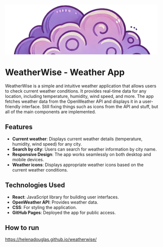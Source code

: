 ![logo](src/assets/icon.png)
# WeatherWise - Weather App

WeatherWise is a simple and intuitive weather application that allows users to check current weather conditions. It provides real-time data for any location, including temperature, humidity, wind speed, and more. The app fetches weather data from the OpenWeather API and displays it in a user-friendly interface. Still fixing things such as icons from the API and stuff, but all of the main components are implemented.

## Features

- **Current weather**: Displays current weather details (temperature, humidity, wind speed) for any city.
- **Search by city**: Users can search for weather information by city name.
- **Responsive Design**: The app works seamlessly on both desktop and mobile devices.
- **Weather icons**: Displays appropriate weather icons based on the current weather conditions.

## Technologies Used

- **React**: JavaScript library for building user interfaces.
- **OpenWeather API**: Provides weather data.
- **CSS**: For styling the application.
- **GitHub Pages**: Deployed the app for public access.

## How to run
https://helenadouglas.github.io/weatherwise/
